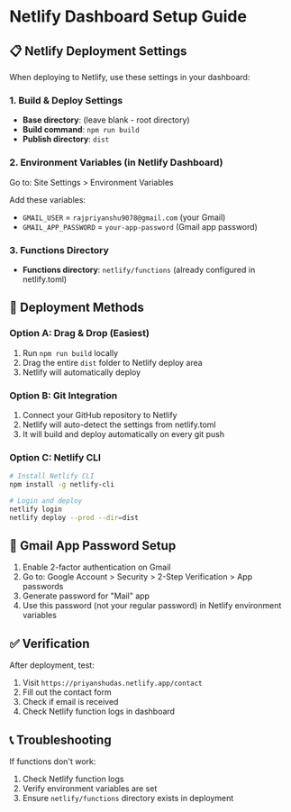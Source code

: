 # Netlify Dashboard Setup Guide

## 📋 Netlify Deployment Settings

When deploying to Netlify, use these settings in your dashboard:

### 1. Build & Deploy Settings
- **Base directory**: (leave blank - root directory)
- **Build command**: `npm run build`
- **Publish directory**: `dist`

### 2. Environment Variables (in Netlify Dashboard)
Go to: Site Settings > Environment Variables

Add these variables:
- `GMAIL_USER` = `rajpriyanshu9078@gmail.com` (your Gmail)
- `GMAIL_APP_PASSWORD` = `your-app-password` (Gmail app password)

### 3. Functions Directory
- **Functions directory**: `netlify/functions` (already configured in netlify.toml)

## 🚀 Deployment Methods

### Option A: Drag & Drop (Easiest)
1. Run `npm run build` locally
2. Drag the entire `dist` folder to Netlify deploy area
3. Netlify will automatically deploy

### Option B: Git Integration
1. Connect your GitHub repository to Netlify
2. Netlify will auto-detect the settings from netlify.toml
3. It will build and deploy automatically on every git push

### Option C: Netlify CLI
```bash
# Install Netlify CLI
npm install -g netlify-cli

# Login and deploy
netlify login
netlify deploy --prod --dir=dist
```

## 🔧 Gmail App Password Setup

1. Enable 2-factor authentication on Gmail
2. Go to: Google Account > Security > 2-Step Verification > App passwords
3. Generate password for "Mail" app
4. Use this password (not your regular password) in Netlify environment variables

## ✅ Verification

After deployment, test:
1. Visit `https://priyanshudas.netlify.app/contact`
2. Fill out the contact form
3. Check if email is received
4. Check Netlify function logs in dashboard

## 📞 Troubleshooting

If functions don't work:
1. Check Netlify function logs
2. Verify environment variables are set
3. Ensure `netlify/functions` directory exists in deployment

